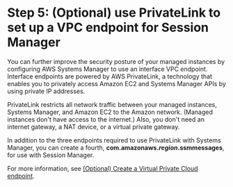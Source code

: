 # Step 5: \(Optional\) use PrivateLink to set up a VPC endpoint for Session Manager<a name="session-manager-getting-started-privatelink"></a>

You can further improve the security posture of your managed instances by configuring AWS Systems Manager to use an interface VPC endpoint\. Interface endpoints are powered by AWS PrivateLink, a technology that enables you to privately access Amazon EC2 and Systems Manager APIs by using private IP addresses\. 

PrivateLink restricts all network traffic between your managed instances, Systems Manager, and Amazon EC2 to the Amazon network\. \(Managed instances don't have access to the internet\.\) Also, you don't need an internet gateway, a NAT device, or a virtual private gateway\. 

In addition to the three endpoints required to use PrivateLink with Systems Manager, you can create a fourth, **com\.amazonaws\.*region*\.ssmmessages**, for use with Session Manager\.

For more information, see [\(Optional\) Create a Virtual Private Cloud endpoint](setup-create-vpc.md)\.